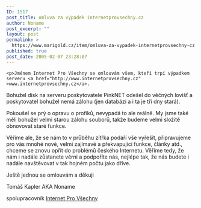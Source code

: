 ```yaml
---
ID: 1517
post_title: omluva za výpadek internetprovsechny.cz
author: Noname
post_excerpt: ""
layout: post
permalink: >
  https://www.marigold.cz/item/omluva-za-vypadek-internetprovsechny-cz
published: true
post_date: 2005-02-07 23:28:07
---
```

	<p>Jménem Internet Pro Všechny se omlouvám všem, kteří trpí výpadkem serveru <a href="http://www.internetprovsechny.cz" >www.internetprovsechny.cz</a>.
Bohužel disk na serveru poskytovatele PinkNET odešel do věčných lovišť
a poskytovatel bohužel nemá zálohu (jen databází a i ta je tři dny
stará).</p>
<p>Pokoušel se prý o opravu o profíků, nevypadá to ale reálně. My jsme
také měli bohužel velmi starou zálohu souborů, takže budeme velmi
složitě obnovovat staré funkce.</p>
	<p>Věříme ale, že se nám to v průběhu zítřka podaří vše vyřešit,
připravujeme pro vás mnohé nové, velmi zajímavé a překvapující funkce,
články atd., chceme se znovu opřít do problémů českého Internetu.
Věříme tedy, že nám i nadále zůstanete věrni a podpoříte nás, nejlépe
tak, že nás budete i nadále navštěvovat v tak hojném počtu jako dříve.</p>
<p>
Ještě jednou se omlouvám a děkuji</p>
	<div class="rightbox">
<p>Tomáš Kapler AKA Noname</p>
<p>spolupracovník <a href="http://www.internetprovsechny.cz">Internet Pro Všechny</a></p>
</div>